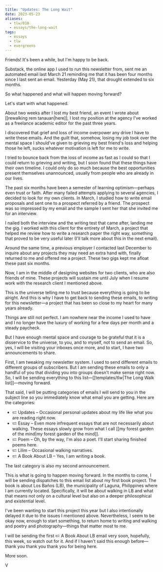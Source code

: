 ```yaml
---
title: "Updates: The Long Wait"
date: 2023-05-23
aliases:
  - tlw/010
  - essays/the-long-wait
tags:
  - essays
  - tlw
  - evergreens
---
```

Friends! It's been a while, but I'm happy to be back.

Substack, the online app I used to run this newsletter from, sent me an automated email last March 21 reminding me that it has been four months since I last sent an email. Yesterday (May 21), that drought extended to six months.

So what happened and what will happen moving forward?

Let's start with what happened.  

About two weeks after I lost my best friend, an event I wrote about [[rewalking rem tanauan|here]], I lost my position at the agency I've worked as a freelance academic editor for the past three years.

I discovered that grief and loss of income overpower any drive I have to write these emails. And the guilt that, somehow, losing my job took over the mental space I should've given to grieving my best friend's loss and helping those he left, sucks whatever motivation is left for me to write.

I tried to bounce back from the loss of income as fast as I could so that I could return to grieving and writing, but I soon found that these things have their own timeline. I could only do so much because the best opportunities present themselves unannounced, usually from people who are already in our lives.

The past six months have been a semester of learning optimism—perhaps even trust or faith. After many failed attempts applying to several agencies, I decided to look for my own clients. In March, I studied how to write email proposals and sent one to a prospect referred by a friend. The prospect was so impressed by my email and the sample I sent her that she invited me for an interview.

I nailed both the interview and the writing test that came after, landing me the gig. I worked with this client for the entirety of March, a project that helped me review how to write a research paper the right way, something that proved to be very useful later (I'll talk more about this in the next email).

Around the same time, a previous employer I contacted last December to inquire about any projects they may need an extra hand with, finally returned to me and offered me a project. These two gigs kept me afloat these past six months.

Now, I am in the middle of designing websites for two clients, who are also friends of mine. These projects will sustain me until July when I resume work with the research client I mentioned above.

This is the universe telling me to trust because everything is going to be alright. And this is why I have to get back to sending these emails, to writing for this newsletter—a project that has been so close to my heart for many years already.

Things are still not perfect. I am nowhere near the income I used to have and I no longer have the luxury of working for a few days per month and a steady paycheck.

But I have enough mental space and courage to be grateful that it is a disservice to the universe, to you, and to myself, not to send an email. So, yes, I will be visiting your inboxes once more, and to start, I have two announcements to share.

First, I am tweaking my newsletter system. I used to send different emails to different groups of subscribers. But I am sending these emails to only a handful of you that dividing you into groups doesn't make sense right now. So, I will be sending everything to this list—[[templates/tlw|The Long Walk list]]—moving forward.

That said, I will be putting categories of emails I will send to you in the subject line so you immediately know what email you are getting. Here are the categories:

- ᜇ Updates – Occasional personal updates about my life like what you are reading right now.
- ᜇ Essay – Even more infrequent essays that are not necessarily about walking. These essays slowly grow from what I call [[my forest garden of the mind|my forest garden of the mind]].
- ᜇ Poem – Oh, by the way, I'm also a poet. I'll start sharing finished poems here.
- ᜇ Lilim – Occasional walking narratives.
- ᜇ A Book About LB – Yes, I am writing a book.

The last category is also my second announcement.

This is what is going to happen moving forward. In the months to come, I will be sending dispatches to this email list about my first book project. The book is about Los Baños (LB), the municipality of Laguna, Philippines where I am currently located. Specifically, it will be about walking in LB and what that means not only on a cultural level but also on a deeper philosophical and existential level.  

I've been wanting to start this project this year but I also intentionally delayed it due to the issues I mentioned above. Nevertheless, I seem to be okay now, enough to start something, to return home to writing and walking and poetry and photography—things that matter most to me.

I will be sending the first ᜇ A Book About LB email very soon, hopefully, this week, so watch out for it. And if I haven't said this enough before—thank you thank you thank you for being here.

More soon.

V